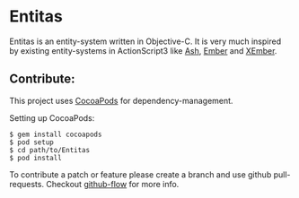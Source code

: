 Entitas
====

Entitas is an entity-system written in Objective-C. It is very much inspired by existing entity-systems in ActionScript3 like [Ash], [Ember] and [XEmber].

Contribute:
--
This project uses [CocoaPods] for dependency-management.

Setting up CocoaPods:

```
$ gem install cocoapods
$ pod setup
$ cd path/to/Entitas
$ pod install
```

To contribute a patch or feature please create a branch and use github pull-requests. 
Checkout [github-flow] for more info.

[github-flow]: http://scottchacon.com/2011/08/31/github-flow.html
[cocoapods]: http://cocoapods.org/
[ash]: http://www.richardlord.net/blog/introducing-ash
[ember]: https://github.com/tdavies/Ember
[xember]: https://github.com/alecmce/xember
